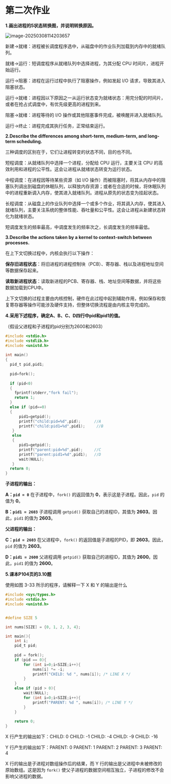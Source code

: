 # 第二次作业

**1.画出进程的5状态转换图，并说明转换原因。**

![image-20250308114203657](C:\Users\LEGION\AppData\Roaming\Typora\typora-user-images\image-20250308114203657.png)

新建->就绪：进程被长调度程序选中，从磁盘中的作业队列加载到内存中的就绪队列。

就绪->运行：短调度程序从就绪队列中选择进程，为其分配 CPU 时间片，进程开始运行。

运行->阻塞：进程在运行过程中执行了阻塞操作，例如发起 I/O 请求，导致其进入阻塞状态。

运行->就绪：进程因以下原因之一从运行状态变为就绪状态：用完分配的时间片，或者在抢占式调度中，有优先级更高的进程到来。

阻塞->就绪：进程等待的 I/O 操作或其他阻塞事件完成，被唤醒并进入就绪队列。

运行->终止：进程完成其执行任务，正常结束运行。

**2.Describe the differences among short-term, medium-term, and long-term scheduling.**

三种调度的区别在于，它们让进程转变的状态不同，目的也不同。

短程调度：从就绪队列中选择一个进程，分配给 CPU 运行，主要关注 CPU 的高效利用和进程的公平性。这会让进程从就绪状态转变为运行状态。

中程调度：在进程因等待某些资源（如 I/O 操作）而被阻塞时，将其从内存中的阻塞队列调出到磁盘的休眠队列，以释放内存资源；或者在合适的时候，将休眠队列中的进程重新调入内存，使其进入就绪队列。进程从原先的状态变为挂起状态。

长程调度：从磁盘上的作业队列中选择一个或多个作业，将其调入内存，使其进入就绪队列，主要关注系统的整体性能、吞吐量和公平性。这会让进程从新建状态转化为就绪状态。

短调度发生的频率最高，中调度发生的频率次之，长调度发生的频率最低。

**3.Describe the actions taken by a kernel to context-switch between processes.**

在上下文切换过程中，内核会执行以下操作：

**保存旧进程状态**：将旧进程的进程控制块（PCB）、寄存器、栈以及进程地址空间等数据保存起来。

**读取新进程状态**：读取新进程的PCB、寄存器、栈、地址空间等数据，并将这些数据加载到CPU中。

上下文切换的过程主要由内核控制，硬件在此过程中起到辅助作用，例如保存和恢复寄存器等操作可能涉及硬件支持，但整体切换流程是由内核主导完成的。

**4.采用下述程序，确定A、B、C、D四行中pid和pid1的值。**

（假设父进程和子进程的pid分别为2600和2603）

```c
#include <stdio.h>
#include <stdlib.h>
#include <unistd.h>
 
int main()
{
  pid_t pid,pid1;
 
  pid=fork();
 
  if (pid<0)
  {
    fprintf(stderr,"fork fail");
    return 1;
  }
  else if (pid==0)
  {
      pid1=getpid();
      printf("child:pid=%d",pid);      //A
      printf("child:pid1=%d",pid1);     //B
   }
   else
   {
      pid1=getpid();
      printf("parent:pid=%d",pid);     //C
      printf("parent:pid1=%d",pid1);   //D
      wait(NULL);
   }
  return 0;
}
```

**子进程的输出：**

**A：`pid = 0`**
在子进程中，`fork()` 的返回值为 **0**，表示这是子进程。因此，`pid` 的值为 **0**。

**B：`pid1 = 2603`**
子进程调用 `getpid()` 获取自己的进程ID，其值为 **2603**。因此，`pid1` 的值为 **2603**。

**父进程的输出：**

**C：`pid = 2603`**
在父进程中，`fork()` 的返回值是子进程的PID，即 **2603**。因此，`pid` 的值为 **2603**。

**D：`pid1 = 2600`**
父进程调用 `getpid()` 获取自己的进程ID，其值为 **2600**。因此，`pid1` 的值为 **2600**。

**5.课本P104页的3.10题**

使用如图 3-33 所示的程序，请解释一下 X 和 Y 的输出是什么

```c
#include <sys/types.h>
#include <stdio.h>
#include <unistd.h>


#define SIZE 5

int nums[SIZE] = {0, 1, 2, 3, 4};

int main(){
    int i;
    pid_t pid;
    
    pid = fork();
    if (pid == 0){
        for (int i=0;i<SIZE;i++){
            nums[i] *= -i;
            printf("CHILD: %d ", nums[i]); /* LINE X */
        }
    }
    else if (pid > 0){
        wait(NULL);
        for (int i=0;i<SIZE;i++){
            printf("PARENT: %d ", nums[i]); /* LINE Y */
        }
    }
    
    return 0;
}
```

X 行产生的输出如下：CHILD: 0 CHILD: -1 CHILD: -4 CHILD: -9 CHILD: -16

Y 行产生的输出如下：PARENT: 0 PARENT: 1 PARENT: 2 PARENT: 3 PARENT: 4

X 行的输出是子进程对数组操作后的结果，而 Y 行的输出是父进程中未被修改的原始数组。这是因为 `fork()` 使父子进程的数据空间相互独立，子进程的修改不会影响父进程的数据。
